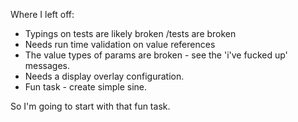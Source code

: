 Where I left off: 

- Typings on tests are likely broken /tests are broken 
- Needs run time validation on value references
- The value types of params are broken - see the 'i've fucked up' messages. 
- Needs a display overlay configuration. 
- Fun task - create simple sine. 


So I'm going to start with that fun task. 
